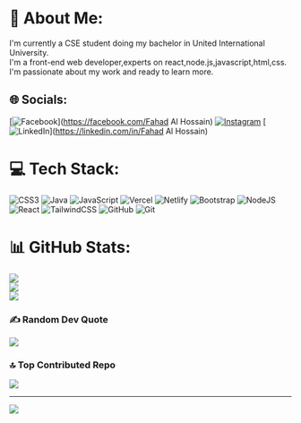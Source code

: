 # 💫 About Me:
I'm currently a CSE student doing my bachelor in United International University.<br>I'm a front-end web developer,experts on react,node.js,javascript,html,css.<br>I'm passionate about my work and ready to learn more.<br>


## 🌐 Socials:
[![Facebook](https://img.shields.io/badge/Facebook-%231877F2.svg?logo=Facebook&logoColor=white)](https://facebook.com/Fahad Al Hossain) [![Instagram](https://img.shields.io/badge/Instagram-%23E4405F.svg?logo=Instagram&logoColor=white)](https://instagram.com/the_des_tro_yer) [![LinkedIn](https://img.shields.io/badge/LinkedIn-%230077B5.svg?logo=linkedin&logoColor=white)](https://linkedin.com/in/Fahad Al Hossain) 

# 💻 Tech Stack:
![CSS3](https://img.shields.io/badge/css3-%231572B6.svg?style=for-the-badge&logo=css3&logoColor=white) ![Java](https://img.shields.io/badge/java-%23ED8B00.svg?style=for-the-badge&logo=openjdk&logoColor=white) ![JavaScript](https://img.shields.io/badge/javascript-%23323330.svg?style=for-the-badge&logo=javascript&logoColor=%23F7DF1E) ![Vercel](https://img.shields.io/badge/vercel-%23000000.svg?style=for-the-badge&logo=vercel&logoColor=white) ![Netlify](https://img.shields.io/badge/netlify-%23000000.svg?style=for-the-badge&logo=netlify&logoColor=#00C7B7) ![Bootstrap](https://img.shields.io/badge/bootstrap-%238511FA.svg?style=for-the-badge&logo=bootstrap&logoColor=white) ![NodeJS](https://img.shields.io/badge/node.js-6DA55F?style=for-the-badge&logo=node.js&logoColor=white) ![React](https://img.shields.io/badge/react-%2320232a.svg?style=for-the-badge&logo=react&logoColor=%2361DAFB) ![TailwindCSS](https://img.shields.io/badge/tailwindcss-%2338B2AC.svg?style=for-the-badge&logo=tailwind-css&logoColor=white) ![GitHub](https://img.shields.io/badge/github-%23121011.svg?style=for-the-badge&logo=github&logoColor=white) ![Git](https://img.shields.io/badge/git-%23F05033.svg?style=for-the-badge&logo=git&logoColor=white)
# 📊 GitHub Stats:
![](https://github-readme-stats.vercel.app/api?username=FahadAlHossain&theme=dark&hide_border=false&include_all_commits=false&count_private=false)<br/>
![](https://github-readme-streak-stats.herokuapp.com/?user=FahadAlHossain&theme=dark&hide_border=false)<br/>
![](https://github-readme-stats.vercel.app/api/top-langs/?username=FahadAlHossain&theme=dark&hide_border=false&include_all_commits=false&count_private=false&layout=compact)

### ✍️ Random Dev Quote
![](https://quotes-github-readme.vercel.app/api?type=vetical&theme=radical)

### 🔝 Top Contributed Repo
![](https://github-contributor-stats.vercel.app/api?username=FahadAlHossain&limit=5&theme=dark&combine_all_yearly_contributions=true)

---
[![](https://visitcount.itsvg.in/api?id=FahadAlHossain&icon=4&color=2)](https://visitcount.itsvg.in)

<!-- Proudly created with GPRM ( https://gprm.itsvg.in ) -->
